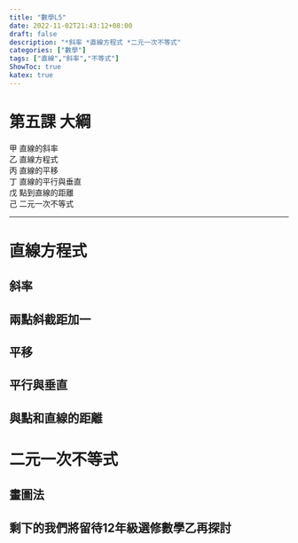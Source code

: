 ```yaml
---
title: "數學L5"
date: 2022-11-02T21:43:12+08:00
draft: false
description: "*斜率 *直線方程式 *二元一次不等式"
categories: ["數學"]
tags: ["直線","斜率","不等式"]
ShowToc: true
katex: true
---
```


# 第五課 大綱
甲 直線的斜率  
乙 直線方程式  
丙 直線的平移  
丁 直線的平行與垂直  
戊 點到直線的距離  
己 二元一次不等式  

------------
# 直線方程式
## 斜率
## 兩點斜截距加一
## 平移
## 平行與垂直
## 與點和直線的距離

# 二元一次不等式
## 畫圖法
## 剩下的我們將留待12年級選修數學乙再探討